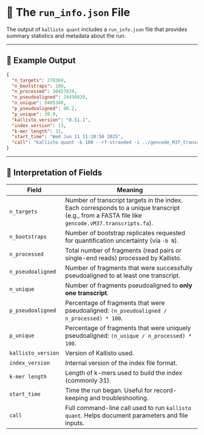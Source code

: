 # 📄 The `run_info.json` File

The output of `kallisto quant` includes a `run_info.json` file that provides summary statistics and metadata about the run.

---

## 🧾 Example Output

```json
{
  "n_targets": 278369,
  "n_bootstraps": 100,
  "n_processed": 30457819,
  "n_pseudoaligned": 24430820,
  "n_unique": 9405348,
  "p_pseudoaligned": 80.2,
  "p_unique": 30.9,
  "kallisto_version": "0.51.1",
  "index_version": 13,
  "k-mer length": 31,
  "start_time": "Wed Jun 11 11:20:50 2025",
  "call": "kallisto quant -b 100 --rf-stranded -i ../gencode_M37_transcripts/gencode.vM37.idx -o kallisto_out/M60 -t 8 --plaintext ./NS.X0177.002.NEBNext_dual_i7_D5---NEBNext_dual_i5_D5.M60_R1.fastq.gz ./NS.X0177.002.NEBNext_dual_i7_D5---NEBNext_dual_i5_D5.M60_R2.fastq.gz"
}
```

---

## 📘 Interpretation of Fields

| Field              | Meaning |
|-------------------|---------|
| `n_targets`        | Number of transcript targets in the index. Each corresponds to a unique transcript (e.g., from a FASTA file like `gencode.vM37.transcripts.fa`). |
| `n_bootstraps`     | Number of bootstrap replicates requested for quantification uncertainty (via `-b N`). |
| `n_processed`      | Total number of fragments (read pairs or single-end reads) processed by Kallisto. |
| `n_pseudoaligned`  | Number of fragments that were successfully pseudoaligned to at least one transcript. |
| `n_unique`         | Number of fragments pseudoaligned to **only one transcript**. |
| `p_pseudoaligned`  | Percentage of fragments that were pseudoaligned: `(n_pseudoaligned / n_processed) * 100`. |
| `p_unique`         | Percentage of fragments that were uniquely pseudoaligned: `(n_unique / n_processed) * 100`. |
| `kallisto_version` | Version of Kallisto used. |
| `index_version`    | Internal version of the index file format. |
| `k-mer length`     | Length of k-mers used to build the index (commonly 31). |
| `start_time`       | Time the run began. Useful for record-keeping and troubleshooting. |
| `call`             | Full command-line call used to run `kallisto quant`. Helps document parameters and file inputs. |
